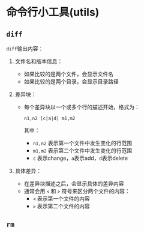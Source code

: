 # 命令行小工具(utils)

## `diff`

`diff`输出内容：

1. 文件名和版本信息：

   - 如果比较的是两个文件，会显示文件名
   - 如果比较的是两个目录，会显示目录路径

2. 差异块：

   - 每个差异块以一个或多个行的描述开始，格式为：

     ```
     n1,n2 [c|a|d] m1,m2
     ```

     其中：

     - `n1,n2` 表示第一个文件中发生变化的行范围
     - `m1,m2` 表示第二个文件中发生变化的行范围
     - `c` 表示change，`a`表示add，`d`表示delete

3. 具体差异：

   - 在差异块描述之后，会显示具体的差异内容
   - 通常会用 `<` 和 `>` 符号来区分两个文件的内容：
     - `<` 表示第一个文件的内容
     - `>` 表示第二个文件的内容

## `rm`

